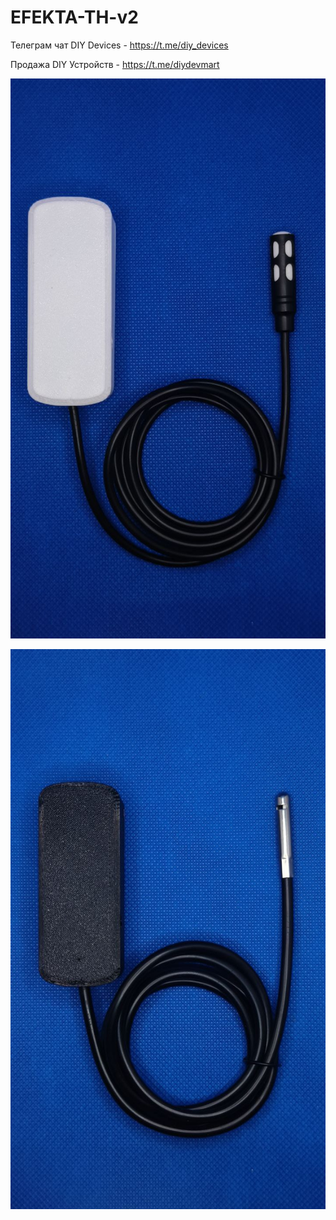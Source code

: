 # EFEKTA-TH-v2

Телеграм чат DIY Devices - https://t.me/diy_devices

Продажа DIY Устройств - https://t.me/diydevmart

![EFEKTA TH v2 Temperature and humidity sensor](https://raw.githubusercontent.com/smartboxchannel/EFEKTA-TH-v2/main/Images/photo_2023-12-02_19-53-02.jpg) 

![EFEKTA TH v2 Temperature and humidity sensor](https://raw.githubusercontent.com/smartboxchannel/EFEKTA-TH-v2/main/Images/photo_2023-12-02_19-53-02%20(2).jpg) 

